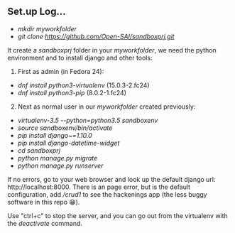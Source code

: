 ## Set.up Log...
- *mkdir myworkfolder*
- *git clone https://github.com/Open-SAI/sandboxprj.git*

It create a *sandboxprj* folder in your *myworkfolder*, we need the python environment and to install django and other tools:

1. First as admin (in Fedora 24):
 - *dnf install python3-virtualenv* (15.0.3-2.fc24)
 - *dnf install python3-pip*  (8.0.2-1.fc24)
2. Next as normal user in our *myworkfolder* created previously:
 - *virtualenv-3.5 --python=python3.5 sandboxenv*
 - *source sandboxenv/bin/activate*
 - *pip install django~=1.10.0*
 - *pip install django-datetime-widget*
 - *cd sandboxprj*
 - *python manage.py migrate*
 - *python manage.py runserver*

If no errors, go to your web browser and look up the default django url: http://localhost:8000. There is an page error, but is the default configuration, add */crud1* to see the hackenings app (the less buggy software in this repo :grin:).

Use "ctrl+c" to stop the server, and you can go out from the virtualenv with the *deactivate* command.
  
